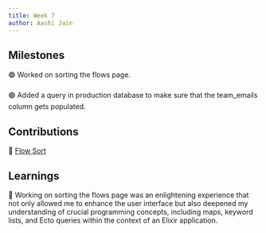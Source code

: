 ```yaml
---
title: Week 7
author: Aashi Jain
---
```


## Milestones

🟢 Worked on sorting the flows page.<br></br>
🟢 Added a query in production database to make sure that the team_emails column gets populated.

## Contributions

🏅 [Flow Sort](https://github.com/glific/glific/pull/3024)


## Learnings

🎯 Working on sorting the flows page was an enlightening experience that not only allowed me to enhance the user interface but also deepened my understanding of crucial programming concepts, including maps, keyword lists, and Ecto queries within the context of an Elixir application. 

